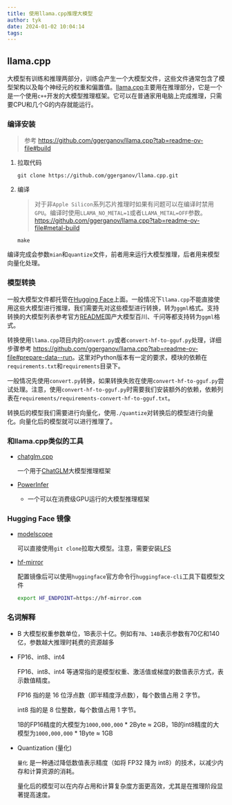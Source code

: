 ```yaml
---
title: 使用llama.cpp推理大模型
author: tyk
date: 2024-01-02 10:04:14
tags:
---
```


## llama.cpp

大模型有训练和推理两部分，训练会产生一个大模型文件，这些文件通常包含了模型架构以及每个神经元的权重和偏置值。[llama.cpp](https://github.com/ggerganov/llama.cpp)主要用在推理部分，它是一个是一个使用`c++`开发的大模型推理框架。它可以在普通家用电脑上完成推理，只需要CPU和几个G的内存就能运行。

### 编译安装

> 参考 <https://github.com/ggerganov/llama.cpp?tab=readme-ov-file#build>

1. 拉取代码

    ```
    git clone https://github.com/ggerganov/llama.cpp.git
    ```

2. 编译

    > 对于非`Apple Silicon`系列芯片推理时如果有问题可以在编译时禁用`GPU`。编译时使用`LLAMA_NO_METAL=1`或者`LLAMA_METAL=OFF`参数。<https://github.com/ggerganov/llama.cpp?tab=readme-ov-file#metal-build>

    ```
    make
    ```

编译完成会参数`mian`和`quantize`文件，前者用来运行大模型推理，后者用来模型向量化处理。

### 模型转换

一般大模型文件都托管在[Hugging Face](https://huggingface.co/)上面。一般情况下`llama.cpp`不能直接使用这些大模型进行推理，我们需要先对这些模型进行转换，转为`ggml`格式。支持转换的大模型列表参考官方[README](https://github.com/ggerganov/llama.cpp?tab=readme-ov-file#description)国产大模型百川、千问等都支持转为`ggml`格式。

转换使用`llama.cpp`项目内的`convert.py`或者`convert-hf-to-gguf.py`处理，详细步骤参考 <https://github.com/ggerganov/llama.cpp?tab=readme-ov-file#prepare-data--run>。这里对Python版本有一定的要求，模块的依赖在`requirements.txt`和`requirements`目录下。

一般情况先使用`convert.py`转换，如果转换失败在使用`convert-hf-to-gguf.py`尝试处理。注意，使用`convert-hf-to-gguf.py`时需要我们安装额外的依赖，依赖列表在`requirements/requirements-convert-hf-to-gguf.txt`。

转换后的模型我们需要进行向量化，使用`./quantize`对转换后的模型进行向量化。向量化后的模型就可以进行推理了。

### 和llama.cpp类似的工具

- [chatglm.cpp](https://github.com/li-plus/chatglm.cpp)

    一个用于[ChatGLM](https://github.com/THUDM/ChatGLM3)大模型推理框架

- [PowerInfer](https://github.com/SJTU-IPADS/PowerInfer)
    
    - 一个可以在消费级GPU运行的大模型推理框架

### Hugging Face 镜像

- [modelscope](https://www.modelscope.cn/models)

    可以直接使用`git clone`拉取大模型。注意，需要安装[LFS](https://git-lfs.com/)

- [hf-mirror](https://hf-mirror.com/)

    配置镜像后可以使用`huggingface`官方命令行`huggingface-cli`工具下载模型文件

    ```bash
    export HF_ENDPOINT=https://hf-mirror.com
    ```

### 名词解释

- B 
    大模型权重参数单位，1B表示十亿。例如有`7B`、`14B`表示参数有70亿和140亿，参数越大推理时耗费的资源越多

- FP16、int8、int4

    FP16、int8、int4 等通常指的是模型权重、激活值或梯度的数值表示方式，表示数值精度。

    FP16 指的是 16 位浮点数（即半精度浮点数），每个数值占用 2 字节。

    int8 指的是 8 位整数，每个数值占用 1 字节。

    1B的FP16精度的大模型为`1000,000,000` * 2Byte ≈ 2GB，1B的int8精度的大模型为`1000,000,000` * 1Byte ≈ 1GB

- Quantization (量化)

    `量化` 是一种通过降低数值表示精度（如将 FP32 降为 int8）的技术，以减少内存和计算资源的消耗。
    
    量化后的模型可以在内存占用和计算复杂度方面更高效，尤其是在推理阶段显著提高速度。